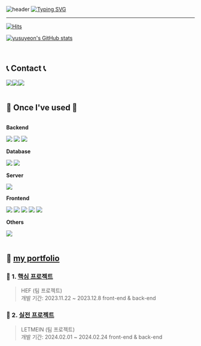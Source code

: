 ![header](https://capsule-render.vercel.app/api?type=waving&color=6994CDEE&text=Yu%Suyeon&animation=twinkling&height=80)
[![Typing SVG](https://readme-typing-svg.demolab.com?font=Alkatra&weight=500&size=45&duration=3500&pause=3&color=6994CDEE&center=false&vCenter=false&multiline=true&repeat=true&width=1000&height=100&lines=Welcome+to+Yusuyeon's+GitHub!👋)](https://git.io/typing-svg)
 
<div align="left">

-------
[![Hits](https://hits.seeyoufarm.com/api/count/incr/badge.svg?url=https%3A%2F%2Fgithub.com%2Fyusuyeon1111&count_bg=%23AFD5E0&title_bg=%23E07272&icon=&icon_color=%23DC8787&title=hits&edge_flat=false)](https://hits.seeyoufarm.com)

[![yusuyeon's GitHub stats](https://github-readme-stats.vercel.app/api?username=yusuyeon1111&include_all_commits=true&show_icons=true&theme=cobalt)](https://github.com/bi-sz/github-readme-stats)
 
<br>


## 📞 Contact 📞
<div style="display:flex; flex-direction:row;">
    <a href="mailto:yusuyeon443@gmail.com">
        <img src="https://img.shields.io/badge/Gmail-EA4335?style=for-the-badge&logo=Gmail&logoColor=white"> 
    </a>
    <a href="https://open.kakao.com/o/sB8nJYYf">
        <img src="https://img.shields.io/badge/KakaoTalk-FFCD00?style=for-the-badge&logoColor=black&logo=KakaoTalk"> 
    </a>
    <a href="https://velog.io/@sysy0311/posts">
        <img src="https://img.shields.io/badge/Velog-#20C997?style=for-the-badge&logoColor=white&logo=Velog"> 
    </a>
</div><br>
    
## 🔨 Once I've used 🔨
<div style="display:flex; flex-direction:column; align-items:flex-start;">
    <!-- Backend -->
    <p><strong>Backend</strong></p>
    <div>
     <img src="https://img.shields.io/badge/Java-007396?style=flat-square&logo=Java&logoColor=white"/>
     <img src="https://img.shields.io/badge/Spring Boot-007396?style=flat-square&logo=spring boot&logoColor=white"/>
     <img src="https://img.shields.io/badge/spring-6DB33F?style=flat-square&logo=spring&logoColor=white"/>
    </div>
    <!-- Database -->
    <p><strong>Database</strong></p>
    <div>
        <img src="https://img.shields.io/badge/oracle-F80000?style=for-the-badge&logo=oracle&logoColor=white"> 
        <img src="https://img.shields.io/badge/mysql-4479A1?style=for-the-badge&logo=mysql&logoColor=white"> 
    </div>
    <!-- Server -->
    <p><strong>Server</strong></p>
    <div>
        <img src="https://img.shields.io/badge/apache tomcat-F8DC75?style=for-the-badge&logo=apachetomcat&logoColor=black">
    </div>
    <!-- Frontend -->
    <p><strong>Frontend</strong></p>
    <div>
        <img src="https://img.shields.io/badge/html5-E34F26?style=flat-square&logo=html5&logoColor=white"> 
        <img src="https://img.shields.io/badge/css-1572B6?style=flat-square&logo=css3&logoColor=white"> 
        <img src="https://img.shields.io/badge/javascript-F7DF1E?style=flat-square&logo=javascript&logoColor=black"> 
        <img src="https://img.shields.io/badge/bootstrap-7952B3?style=flat-square&logo=bootstrap&logoColor=white">
      <img src="https://img.shields.io/badge/react-61DAFB?style=flat-square&logo=react&logoColor=white"/>
    </div>
    <!-- Others -->
    <p><strong>Others</strong></p>
    <div>
      <img src="https://img.shields.io/badge/python-3776AB?style=flat-square&logo=python&logoColor=white"> 
</div><br>
</div>

## 📌 [my portfolio](https://github.com/yusuyeon1111/portfolio.git)

### 📌 1. [핵심 프로젝트](https://github.com/2023-SMHRD-IS-CLOUD-1/1stProject.git)
  >HEF  (팀 프로젝트)  
>개발 기간: 2023.11.22 ~ 2023.12.8
> front-end & back-end
>

### 📌 2. [실전 프로젝트](https://github.com/2023-SMHRD-IS-CLOUD-1/Letmein.git)
  >LETMEIN  (팀 프로젝트)  
>개발 기간: 2024.02.01 ~ 2024.02.24
> front-end & back-end 


